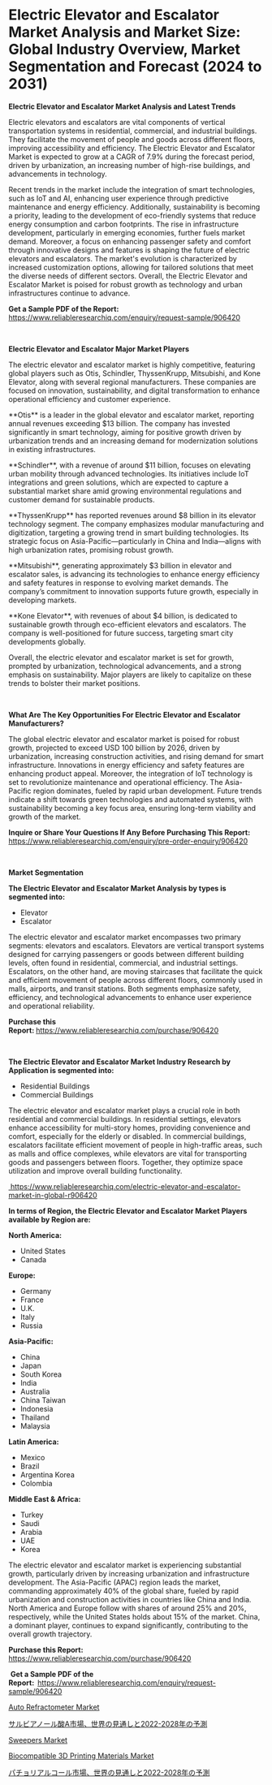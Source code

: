 <p><h1>Electric Elevator and Escalator Market Analysis and Market Size: Global Industry Overview, Market Segmentation and Forecast (2024 to 2031)</h1></p><p><strong>Electric Elevator and Escalator Market Analysis and Latest Trends</strong></p>
<p><p>Electric elevators and escalators are vital components of vertical transportation systems in residential, commercial, and industrial buildings. They facilitate the movement of people and goods across different floors, improving accessibility and efficiency. The Electric Elevator and Escalator Market is expected to grow at a CAGR of 7.9% during the forecast period, driven by urbanization, an increasing number of high-rise buildings, and advancements in technology.</p><p>Recent trends in the market include the integration of smart technologies, such as IoT and AI, enhancing user experience through predictive maintenance and energy efficiency. Additionally, sustainability is becoming a priority, leading to the development of eco-friendly systems that reduce energy consumption and carbon footprints. The rise in infrastructure development, particularly in emerging economies, further fuels market demand. Moreover, a focus on enhancing passenger safety and comfort through innovative designs and features is shaping the future of electric elevators and escalators. The market's evolution is characterized by increased customization options, allowing for tailored solutions that meet the diverse needs of different sectors. Overall, the Electric Elevator and Escalator Market is poised for robust growth as technology and urban infrastructures continue to advance.</p></p>
<p><strong>Get a Sample PDF of the Report:&nbsp;</strong> <a href="https://www.reliableresearchiq.com/enquiry/request-sample/906420">https://www.reliableresearchiq.com/enquiry/request-sample/906420</a></p>
<p>&nbsp;</p>
<p><strong>Electric Elevator and Escalator Major Market Players</strong></p>
<p><p>The electric elevator and escalator market is highly competitive, featuring global players such as Otis, Schindler, ThyssenKrupp, Mitsubishi, and Kone Elevator, along with several regional manufacturers. These companies are focused on innovation, sustainability, and digital transformation to enhance operational efficiency and customer experience.</p><p>**Otis** is a leader in the global elevator and escalator market, reporting annual revenues exceeding $13 billion. The company has invested significantly in smart technology, aiming for positive growth driven by urbanization trends and an increasing demand for modernization solutions in existing infrastructures.</p><p>**Schindler**, with a revenue of around $11 billion, focuses on elevating urban mobility through advanced technologies. Its initiatives include IoT integrations and green solutions, which are expected to capture a substantial market share amid growing environmental regulations and customer demand for sustainable products.</p><p>**ThyssenKrupp** has reported revenues around $8 billion in its elevator technology segment. The company emphasizes modular manufacturing and digitization, targeting a growing trend in smart building technologies. Its strategic focus on Asia-Pacific—particularly in China and India—aligns with high urbanization rates, promising robust growth.</p><p>**Mitsubishi**, generating approximately $3 billion in elevator and escalator sales, is advancing its technologies to enhance energy efficiency and safety features in response to evolving market demands. The company’s commitment to innovation supports future growth, especially in developing markets.</p><p>**Kone Elevator**, with revenues of about $4 billion, is dedicated to sustainable growth through eco-efficient elevators and escalators. The company is well-positioned for future success, targeting smart city developments globally.</p><p>Overall, the electric elevator and escalator market is set for growth, prompted by urbanization, technological advancements, and a strong emphasis on sustainability. Major players are likely to capitalize on these trends to bolster their market positions.</p></p>
<p>&nbsp;</p>
<p><strong>What Are The Key Opportunities For Electric Elevator and Escalator Manufacturers?</strong></p>
<p><p>The global electric elevator and escalator market is poised for robust growth, projected to exceed USD 100 billion by 2026, driven by urbanization, increasing construction activities, and rising demand for smart infrastructure. Innovations in energy efficiency and safety features are enhancing product appeal. Moreover, the integration of IoT technology is set to revolutionize maintenance and operational efficiency. The Asia-Pacific region dominates, fueled by rapid urban development. Future trends indicate a shift towards green technologies and automated systems, with sustainability becoming a key focus area, ensuring long-term viability and growth of the market.</p></p>
<p><strong>Inquire or Share Your Questions If Any Before Purchasing This Report:</strong> <a href="https://www.reliableresearchiq.com/enquiry/pre-order-enquiry/906420">https://www.reliableresearchiq.com/enquiry/pre-order-enquiry/906420</a></p>
<p>&nbsp;</p>
<p><strong>Market Segmentation</strong></p>
<p><strong>The Electric Elevator and Escalator Market Analysis by types is segmented into:</strong></p>
<p><ul><li>Elevator</li><li>Escalator</li></ul></p>
<p><p>The electric elevator and escalator market encompasses two primary segments: elevators and escalators. Elevators are vertical transport systems designed for carrying passengers or goods between different building levels, often found in residential, commercial, and industrial settings. Escalators, on the other hand, are moving staircases that facilitate the quick and efficient movement of people across different floors, commonly used in malls, airports, and transit stations. Both segments emphasize safety, efficiency, and technological advancements to enhance user experience and operational reliability.</p></p>
<p><strong>Purchase this Report:&nbsp;</strong><a href="https://www.reliableresearchiq.com/purchase/906420">https://www.reliableresearchiq.com/purchase/906420</a></p>
<p>&nbsp;</p>
<p><strong>The Electric Elevator and Escalator Market Industry Research by Application is segmented into:</strong></p>
<p><ul><li>Residential Buildings</li><li>Commercial Buildings</li></ul></p>
<p><p>The electric elevator and escalator market plays a crucial role in both residential and commercial buildings. In residential settings, elevators enhance accessibility for multi-story homes, providing convenience and comfort, especially for the elderly or disabled. In commercial buildings, escalators facilitate efficient movement of people in high-traffic areas, such as malls and office complexes, while elevators are vital for transporting goods and passengers between floors. Together, they optimize space utilization and improve overall building functionality.</p></p>
<p><a href="https://www.reliableresearchiq.com/electric-elevator-and-escalator-market-in-global-r906420">&nbsp;https://www.reliableresearchiq.com/electric-elevator-and-escalator-market-in-global-r906420</a></p>
<p><strong>In terms of Region, the Electric Elevator and Escalator Market Players available by Region are:</strong></p>
<p>
    <p> <strong> North America: </strong>
        <ul>
            <li>United States</li>
            <li>Canada</li>
        </ul>
        </p> 
    <p> <strong> Europe: </strong>
        <ul>
            <li>Germany</li>
            <li>France</li>
            <li>U.K.</li>
            <li>Italy</li>
            <li>Russia</li>
        </ul>
        </p> 
    <p> <strong> Asia-Pacific: </strong>
        <ul>
            <li>China</li>
            <li>Japan</li>
            <li>South Korea</li>
            <li>India</li>
            <li>Australia</li>
            <li>China Taiwan</li>
            <li>Indonesia</li>
            <li>Thailand</li>
            <li>Malaysia</li>
        </ul>
        </p> 
    <p> <strong> Latin America: </strong>
        <ul>
            <li>Mexico</li>
            <li>Brazil</li>
            <li>Argentina Korea</li>
            <li>Colombia</li>
        </ul>
        </p> 
    <p> <strong> Middle East & Africa: </strong>
        <ul>
            <li>Turkey</li>
            <li>Saudi</li>
            <li>Arabia</li>
            <li>UAE</li>
            <li>Korea</li>
        </ul>
    </p>
    </p>
<p><p>The electric elevator and escalator market is experiencing substantial growth, particularly driven by increasing urbanization and infrastructure development. The Asia-Pacific (APAC) region leads the market, commanding approximately 40% of the global share, fueled by rapid urbanization and construction activities in countries like China and India. North America and Europe follow with shares of around 25% and 20%, respectively, while the United States holds about 15% of the market. China, a dominant player, continues to expand significantly, contributing to the overall growth trajectory.</p></p>
<p><strong>Purchase this Report: </strong><a href="https://www.reliableresearchiq.com/purchase/906420">https://www.reliableresearchiq.com/purchase/906420</a></p>
<p>&nbsp;<strong>Get a Sample PDF of the Report:&nbsp;&nbsp;</strong><a href="https://www.reliableresearchiq.com/enquiry/request-sample/906420">https://www.reliableresearchiq.com/enquiry/request-sample/906420</a></p>
<p><strong></strong></p>
<p><p><a href="https://medium.com/@samirmayert67/the-auto-refractometer-market-has-witnessed-significant-growth-in-recent-years-and-this-trend-is-537aebb556b7">Auto Refractometer Market</a></p><p><a href="https://medium.com/@edmondg3yrtreenfelder8956/salvianolic-acid-a-market-global-outlook-and-forecast-2022-2028-market-%E3%81%AF-%E3%82%B3%E3%82%B9%E3%83%88%E7%AE%A1%E7%90%86%E3%81%A8%E5%8A%B9%E7%8E%87%E5%90%91%E4%B8%8A%E3%82%92%E5%84%AA%E5%85%88%E3%81%97%E3%81%BE%E3%81%99-c2304c880978">サルビアノール酸A市場、世界の見通しと2022-2028年の予測</a></p><p><a href="https://www.linkedin.com/pulse/sweepers-market-research-report-exploring-size-revenue-analysis-3wjlf?trackingId=ccjMIirjS1S2Bi0dE2BfJA%3D%3D">Sweepers Market</a></p><p><a href="https://issuu.com/reportprime-2/docs/biocompatible-3d-printing-materials_a8d79bebf843f3">Biocompatible 3D Printing Materials Market</a></p><p><a href="https://medium.com/@edmondg3yrtreenfelder8956/patchouli-alcohol-market-global-outlook-and-forecast-2022-2028-market-%E3%81%AF-%E3%82%B3%E3%82%B9%E3%83%88%E7%AE%A1%E7%90%86%E3%81%A8%E5%8A%B9%E7%8E%87%E5%90%91%E4%B8%8A%E3%82%92%E5%84%AA%E5%85%88%E3%81%97%E3%81%BE%E3%81%99-7871568ec1ce">パチョリアルコール市場、世界の見通しと2022-2028年の予測</a></p></p>